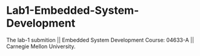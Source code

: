 # Lab1-Embedded-System-Development
The lab-1 submition || Embedded System Development Course: 04633-A || Carnegie Mellon University.

